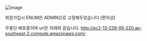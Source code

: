 
![image](https://github.com/naraspc/TestShop/assets/140101271/9d8fe236-1310-432b-9fac-bd492abd62d0)

회원가입시 ENUM은 ADMIN으로 고정해두었습니다 (편의상)

무중단 배포중이며 url은 아래와 같습니다.
http://ec2-13-239-95-220.ap-southeast-2.compute.amazonaws.com/
